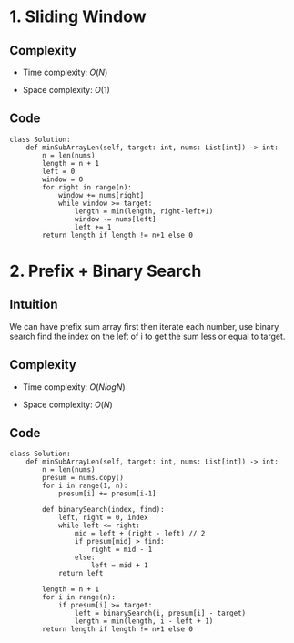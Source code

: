 # 1. Sliding Window

## Complexity
- Time complexity:
    $O(N)$

- Space complexity:
    $O(1)$

## Code
```python3 []
class Solution:
    def minSubArrayLen(self, target: int, nums: List[int]) -> int:
        n = len(nums)
        length = n + 1
        left = 0
        window = 0
        for right in range(n):
            window += nums[right]
            while window >= target:
                length = min(length, right-left+1)
                window -= nums[left]
                left += 1
        return length if length != n+1 else 0
```


# 2. Prefix + Binary Search

## Intuition
We can have prefix sum array first then iterate each number, use binary search find the index on the left of i to get the sum less or equal to target.

## Complexity
- Time complexity:
    $O(NlogN)$

- Space complexity:
    $O(N)$

## Code
```python3 []
class Solution:
    def minSubArrayLen(self, target: int, nums: List[int]) -> int:
        n = len(nums)
        presum = nums.copy()
        for i in range(1, n):
            presum[i] += presum[i-1]

        def binarySearch(index, find):
            left, right = 0, index
            while left <= right:
                mid = left + (right - left) // 2
                if presum[mid] > find:
                    right = mid - 1
                else:
                    left = mid + 1
            return left
        
        length = n + 1
        for i in range(n):
            if presum[i] >= target:
                left = binarySearch(i, presum[i] - target)
                length = min(length, i - left + 1)
        return length if length != n+1 else 0
```
